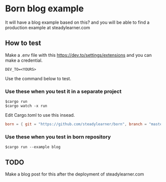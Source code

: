 # Born blog example

It will have a blog example based on this? and you will be able to find a production example at steadylearner.com

## How to test

Make a .env file with this https://dev.to/settings/extensions and you can make a credential.

```env
DEV_TO=<YOURS>
```

Use the command below to test.

### Use these when you test it in a separate project

```console
$cargo run 
$cargo watch -x run 
```

Edit Cargo.toml to use this insead.

```toml
born = { git = "https://github.com/steadylearner/born", branch = "master" }
```

### Use these when you test in born repository

```
$cargo run --example blog
```

## TODO

Make a blog post for this after the deployment of steadylearner.com
